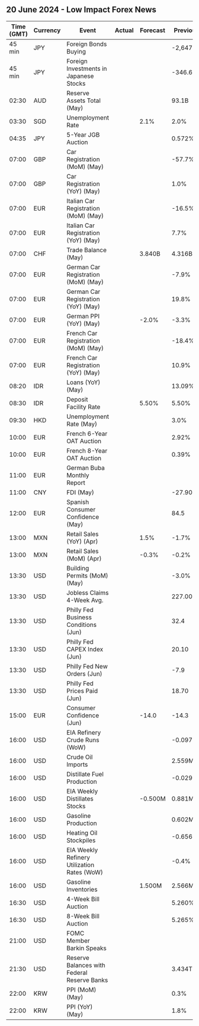 ## 20 June 2024 - Low Impact Forex News

| Time (GMT) | Currency | Event | Actual | Forecast | Previous |
|------|----------|-------|--------|----------|----------|
| 45 min | JPY | Foreign Bonds Buying |  |  | -2,647.6B |
| 45 min | JPY | Foreign Investments in Japanese Stocks |  |  | -346.6B |
| 02:30 | AUD | Reserve Assets Total (May) |  |  | 93.1B |
| 03:30 | SGD | Unemployment Rate |  | 2.1% | 2.0% |
| 04:35 | JPY | 5-Year JGB Auction |  |  | 0.572% |
| 07:00 | GBP | Car Registration (MoM) (May) |  |  | -57.7% |
| 07:00 | GBP | Car Registration (YoY) (May) |  |  | 1.0% |
| 07:00 | EUR | Italian Car Registration (MoM) (May) |  |  | -16.5% |
| 07:00 | EUR | Italian Car Registration (YoY) (May) |  |  | 7.7% |
| 07:00 | CHF | Trade Balance (May) |  | 3.840B | 4.316B |
| 07:00 | EUR | German Car Registration (MoM) (May) |  |  | -7.9% |
| 07:00 | EUR | German Car Registration (YoY) (May) |  |  | 19.8% |
| 07:00 | EUR | German PPI (YoY) (May) |  | -2.0% | -3.3% |
| 07:00 | EUR | French Car Registration (MoM) (May) |  |  | -18.4% |
| 07:00 | EUR | French Car Registration (YoY) (May) |  |  | 10.9% |
| 08:20 | IDR | Loans (YoY) (May) |  |  | 13.09% |
| 08:30 | IDR | Deposit Facility Rate |  | 5.50% | 5.50% |
| 09:30 | HKD | Unemployment Rate (May) |  |  | 3.0% |
| 10:00 | EUR | French 6-Year OAT Auction |  |  | 2.92% |
| 10:00 | EUR | French 8-Year OAT Auction |  |  | 0.39% |
| 11:00 | EUR | German Buba Monthly Report |  |  |  |
| 11:00 | CNY | FDI (May) |  |  | -27.90% |
| 12:00 | EUR | Spanish Consumer Confidence (May) |  |  | 84.5 |
| 13:00 | MXN | Retail Sales (YoY) (Apr) |  | 1.5% | -1.7% |
| 13:00 | MXN | Retail Sales (MoM) (Apr) |  | -0.3% | -0.2% |
| 13:30 | USD | Building Permits (MoM) (May) |  |  | -3.0% |
| 13:30 | USD | Jobless Claims 4-Week Avg. |  |  | 227.00K |
| 13:30 | USD | Philly Fed Business Conditions (Jun) |  |  | 32.4 |
| 13:30 | USD | Philly Fed CAPEX Index (Jun) |  |  | 20.10 |
| 13:30 | USD | Philly Fed New Orders (Jun) |  |  | -7.9 |
| 13:30 | USD | Philly Fed Prices Paid (Jun) |  |  | 18.70 |
| 15:00 | EUR | Consumer Confidence (Jun) |  | -14.0 | -14.3 |
| 16:00 | USD | EIA Refinery Crude Runs (WoW) |  |  | -0.097M |
| 16:00 | USD | Crude Oil Imports |  |  | 2.559M |
| 16:00 | USD | Distillate Fuel Production |  |  | -0.029M |
| 16:00 | USD | EIA Weekly Distillates Stocks |  | -0.500M | 0.881M |
| 16:00 | USD | Gasoline Production |  |  | 0.602M |
| 16:00 | USD | Heating Oil Stockpiles |  |  | -0.656M |
| 16:00 | USD | EIA Weekly Refinery Utilization Rates (WoW) |  |  | -0.4% |
| 16:00 | USD | Gasoline Inventories |  | 1.500M | 2.566M |
| 16:30 | USD | 4-Week Bill Auction |  |  | 5.260% |
| 16:30 | USD | 8-Week Bill Auction |  |  | 5.265% |
| 21:00 | USD | FOMC Member Barkin Speaks |  |  |  |
| 21:30 | USD | Reserve Balances with Federal Reserve Banks |  |  | 3.434T |
| 22:00 | KRW | PPI (MoM) (May) |  |  | 0.3% |
| 22:00 | KRW | PPI (YoY) (May) |  |  | 1.8% |
